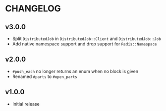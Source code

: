 # CHANGELOG

## v3.0.0

* Split `DistributedJob` in `DistributedJob::Client` and `DistributedJob::Job`
* Add native namespace support and drop support for `Redis::Namespace`

## v2.0.0

* `#push_each` no longer returns an enum when no block is given
* Renamed `#parts` to `#open_parts`

## v1.0.0

* Initial release

